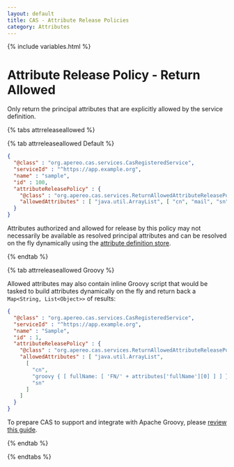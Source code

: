 ```yaml
---
layout: default
title: CAS - Attribute Release Policies
category: Attributes
---
```


{% include variables.html %}

# Attribute Release Policy - Return Allowed

Only return the principal attributes that are explicitly allowed by the service definition.

{% tabs attrreleaseallowed %}

{% tab attrreleaseallowed Default %}

```json
{
  "@class" : "org.apereo.cas.services.CasRegisteredService",
  "serviceId" : "^https://app.example.org",
  "name" : "sample",
  "id" : 100,
  "attributeReleasePolicy" : {
    "@class" : "org.apereo.cas.services.ReturnAllowedAttributeReleasePolicy",
    "allowedAttributes" : [ "java.util.ArrayList", [ "cn", "mail", "sn" ] ]
  }
}
```

Attributes authorized and allowed for release by this policy may not necessarily be available
as resolved principal attributes and can be resolved on the fly dynamically
using the [attribute definition store](Attribute-Definitions.html).

{% endtab %}

{% tab attrreleaseallowed Groovy %}

Allowed attributes may also contain inline Groovy script that would be tasked to build attributes
dynamically on the fly and return back a `Map<String, List<Object>>` of results:

```json
{
  "@class" : "org.apereo.cas.services.CasRegisteredService",
  "serviceId" : "^https://app.example.org",
  "name" : "Sample",
  "id" : 1,
  "attributeReleasePolicy" : {
    "@class" : "org.apereo.cas.services.ReturnAllowedAttributeReleasePolicy",
    "allowedAttributes" : [ "java.util.ArrayList", 
      [ 
        "cn", 
        "groovy { [ fullName: [ 'FN/' + attributes['fullName'][0] ] ] }", 
        "sn" 
      ] 
    ]
  }
}
```

To prepare CAS to support and integrate with Apache Groovy, please [review this guide](../integration/Apache-Groovy-Scripting.html).

{% endtab %}

{% endtabs %}

